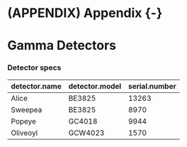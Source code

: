 # (APPENDIX) Appendix {-}

# Gamma Detectors



### Detector specs


|detector.name |detector.model |serial.number |
|:-------------|:--------------|:-------------|
|Alice         |BE3825         |13263         |
|Sweepea       |BE3825         |8970          |
|Popeye        |GC4018         |9944          |
|Oliveoyl      |GCW4023        |1570          |
